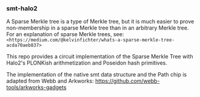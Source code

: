 ### smt-halo2

A Sparse Merkle tree is a type of Merkle tree, but it is much easier to
prove non-membership in a sparse Merkle tree than in an arbitrary Merkle
tree. For an explanation of sparse Merkle trees, see:
`<https://medium.com/@kelvinfichter/whats-a-sparse-merkle-tree-acda70aeb837>`

This repo provides a circuit implementation of the Sparse Merkle Tree with
Halo2's PLONKish arithmetization and Poseidon hash primitives.

The implementation of the native smt data structure and the Path chip is
adapted from Webb and Arkworks: https://github.com/webb-tools/arkworks-gadgets
